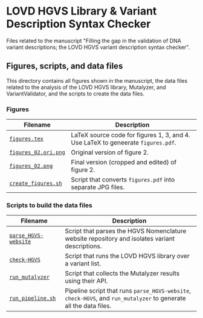 # LOVD HGVS Library & Variant Description Syntax Checker
Files related to the manuscript "Filling the gap in the validation of DNA variant descriptions;
 the LOVD HGVS variant description syntax checker".





## Figures, scripts, and data files
This directory contains all figures shown in the manuscript, the data files related to the analysis
 of the LOVD HGVS library, Mutalyzer, and VariantValidator, and the scripts to create the data files.



### Figures
| Filename                                           | Description                                                                      |
|----------------------------------------------------|----------------------------------------------------------------------------------|
| [`figures.tex`](figures/figures.tex)               | LaTeX source code for figures 1, 3, and 4. Use LaTeX to geneerate `figures.pdf`. |
| [`figures_02.ori.png`](figures/figures_02.ori.png) | Original version of figure 2.                                                    |
| [`figures_02.png`](figures/figures_02.png)         | Final version (cropped and edited) of figure 2.                                  |
| [`create_figures.sh`](figures/create_figures.sh)   | Script that converts `figures.pdf` into separate JPG files.                      |



### Scripts to build the data files
| Filename                                   | Description                                                                                                       |
|--------------------------------------------|-------------------------------------------------------------------------------------------------------------------|
| [`parse_HGVS-website`](parse_HGVS-website) | Script that parses the HGVS Nomenclature website repository and isolates variant descriptions.                    |
| [`check-HGVS`](check-HGVS)                 | Script that runs the LOVD HGVS library over a variant list.                                                       |
| [`run_mutalyzer`](run_mutalyzer)           | Script that collects the Mutalyzer results using their API.                                                       |
| [`run_pipeline.sh`](run_pipeline.sh)       | Pipeline script that runs `parse_HGVS-website`, `check-HGVS`, and `run_mutalyzer` to generate all the data files. |
